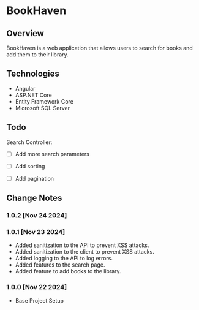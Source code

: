 # BookHaven

## Overview

BookHaven is a web application that allows users to search for books and add them to their library.

## Technologies

- Angular
- ASP.NET Core 
- Entity Framework Core
- Microsoft SQL Server


## Todo
Search Controller: 
- [ ] Add more search parameters
- [ ] Add sorting
- [ ] Add pagination



## Change Notes
### 1.0.2 [Nov 24 2024]




### 1.0.1 [Nov 23 2024]
- Added sanitization to the API to prevent XSS attacks.
- Added sanitization to the client to prevent XSS attacks.
- Added logging to the API to log errors.
- Added features to the search page.
- Added feature to add books to the library.

### 1.0.0 [Nov 22 2024]
- Base Project Setup 